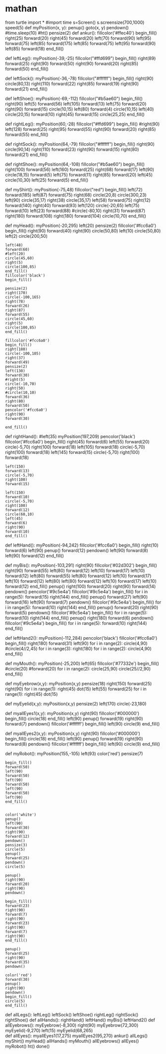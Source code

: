 # mathan
from turtle import *
#import time
s=Screen()
s.screensize(700,1000)
speed(5)
def myPosition(x, y):
    penup()
    goto(x, y)
    pendown()
#time.sleep(10)
#ht()
pensize(2)
def ankur():
    fillcolor('#ffec40')
    begin_fill()
    right(25)
    forward(20)
    right(45)
    forward(20)
    left(70)
    forward(90)
    left(95)
    forward(75)
    left(85)
    forward(175)
    left(85)
    forward(75)
    left(95)
    forward(90)
    left(85)
    forward(18)
    end_fill()

def leftLeg():
    myPosition(-39,-25)
    fillcolor("#ffd699")
    begin_fill()
    right(89)
    forward(25)
    right(90)
    forward(50)
    right(90)
    forward(20)
    right(85)
    forward(50)
    end_fill()

def leftSock():
    myPosition(-36,-78)
    fillcolor("#ffffff")
    begin_fill()
    right(90)
    circle(80,13)
    right(110)
    forward(22)
    right(85)
    forward(19)
    right(90)
    forward(21)
    end_fill()

def leftShoe():
    myPosition(-69,-112)
    fillcolor("#b5ae60")
    begin_fill()
    right(90)
    left(5)
    forward(56)
    left(105)
    forward(13)
    left(75)
    forward(20)
    right(90)
    forward(15)
    circle(10,15)
    left(80)
    forward(4)
    circle(10,15)
    left(40)
    circle(20,15)
    forward(10)
    right(45)
    forward(15)
    circle(25,25)
    end_fill()

def rightLeg():
    myPosition(60,-28)
    fillcolor("#ffd699")
    begin_fill()
    #right(90)
    left(128)
    forward(25)
    right(95)
    forward(55)
    right(90)
    forward(20)
    right(85)
    forward(55)
    end_fill()

def rightSock():
    myPosition(64,-79)
    fillcolor("#ffffff")
    begin_fill()
    right(90)
    circle(90,14)
    right(110)
    forward(23)
    right(90)
    forward(15)
    right(80)
    forward(21)
    end_fill()

def rightShoe():
    myPosition(64,-108)
    fillcolor("#b5ae60")
    begin_fill()
    right(100)
    forward(56)
    left(160)
    forward(25)
    right(68)
    forward(17)
    left(90)
    circle(18,15)
    forward(5)
    left(75)
    forward(11)
    right(85)
    forward(20)
    left(45)
    circle(10,30)
    left(25)
    forward(5)
    end_fill()

def myShirt():
    myPosition(-75,48)
    fillcolor("red")
    begin_fill()
    left(72)
    forward(185)
    left(87)
    forward(75)
    right(68)
    circle(20,8)
    circle(300,23)
    left(90)
    circle(35,17)
    right(38)
    circle(35,17)
    left(58)
    forward(75)
    right(12)
    forward(140)
    right(40)
    forward(93)
    left(120)
    circle(-20,65)
    left(75)
    forward(10)
    left(23)
    forward(88)
    #circle(-80,10)
    right(31)
    forward(87)
    right(180)
    forward(108)
    right(180)
    forward(104)
    circle(10,70)
    end_fill()

def myHead():
    myPosition(-20,295)
    left(20)
    pensize(2)
    fillcolor('#fcc6a0')
    begin_fill()
    right(90)
    forward(40)
    right(90)
    circle(50,80)
    left(10)
    circle(50,80)
    left(2)
    circle(200,50)

    left(48)
    forward(60)
    #left(20)
    circle(45,60)
    right(5)
    circle(100,85)
    end_fill()
    fillcolor('black')
    begin_fill()

    pensize(2)
    right(170)
    circle(-100,165)
    right(78)
    forward(26)
    right(87)
    forward(55)
    circle(45,60)
    right(5)
    circle(100,85)
    end_fill()

    fillcolor('#fcc6a0')
    begin_fill()
    right(180)
    circle(-100,105)
    right(37)
    forward(49)
    pensize(2)
    left(130)
    forward(30)
    #right(5)
    circle(-10,70)
    right(50)
    #circle(10,10)
    forward(36)
    right(80)
    forward(50)
    pencolor('#fcc6a0')
    right(90)
    forward(30)
    
    end_fill()

def rightHand():
    #left(35)
    myPosition(197,209)
    pencolor('black')
    fillcolor('#fcc6a0')
    begin_fill()
    right(45)
    forward(6)
    left(55)
    forward(20)
    circle(-5,70)
    right(100)
    forward(18)
    left(105)
    forward(18)
    circle(-5,70)
    right(100)
    forward(18)
    left(145)
    forward(15)
    circle(-5,70)
    right(100)
    forward(18)

    left(150)
    forward(13)
    circle(-5,70)
    right(100)
    forward(15)

    left(150)
    forward(10)
    circle(-5,70)
    right(100)
    forward(12)
    circle(60,10)
    left(45)
    forward(6)
    right(90)
    forward(10)
    end_fill()

def leftHand():
    myPosition(-94,242)
    fillcolor('#fcc6a0')
    begin_fill()
    right(10)
    forward(6)
    left(90)
    penup()
    forward(12)
    pendown()
    left(90)
    forward(8)
    left(90)
    forward(12)
    end_fill()

def myBis():
    myPosition(-103,291)
    right(90)
    fillcolor('#02d302')
    begin_fill()
    right(90)
    forward(55)
    left(80)
    forward(12)
    left(10)
    forward(17)
    left(10)
    forward(12)
    left(80)
    forward(55)
    left(80)
    forward(12)
    left(10)
    forward(17)
    left(10)
    forward(12)
    left(80)
    left(80)
    forward(12)
    left(10)
    forward(17)
    left(10)
    forward(12)
    end_fill()
    penup()
    right(100)
    forward(20)
    right(90)
    forward(14)
    pendown()
    pencolor('#9c5e4a')
    fillcolor('#9c5e4a')
    begin_fill()
    for i in range(5):
        forward(15)
        right(144)
    end_fill()
    penup()
    forward(27)
    left(90)
    forward(16)
    left(90)
    forward(7)
    pendown()
    fillcolor('#9c5e4a')
    begin_fill()
    for i in range(5):
        forward(10)
        right(144)
    end_fill()
    penup()
    forward(20)
    right(90)
    forward(5)
    pendown()
    fillcolor('#9c5e4a')
    begin_fill()
    for i in range(5):
        forward(10)
        right(144)
    end_fill()
    penup()
    right(180)
    forward(6)
    pendown()
    fillcolor('#9c5e4a')
    begin_fill()
    for i in range(5):
        forward(10)
        right(144)
    end_fill()

def leftHand2():
    myPosition(-112,284)
    pencolor('black')
    fillcolor('#fcc6a0')
    begin_fill()
    right(180)
    forward(31)
    left(90)
    for i in range(2): 
        circle(4,90) 
        #circle(4//2,45)
    for i in range(3):
        right(180)
        for i in range(2): 
            circle(4,90)
    end_fill()

def myMouth():
    myPosition(-25,200)
    left(65)
    fillcolor('#77332e')
    begin_fill()
    #circle(20)
    #forward(20)
    for i in range(2): 
        circle(25,90) 
        circle(25//2,90)
    end_fill()

def myEyebrow(x,y):
    myPosition(x,y)
    pensize(18)
    right(150)
    forward(25)
    right(90)
    for i in range(1):
        right(45)
        dot(15)
    left(55)
    forward(25)
    for i in range(1):
        right(45)
        dot(15)

def myEyelid(x,y):
    myPosition(x,y)
    pensize(2)
    left(170)
    circle(-23,180)

def myallEyes1(x,y):
    myPosition(x,y)
    right(90)
    fillcolor('#000000')
    begin_fill()
    circle(18)
    end_fill()
    left(90)
    penup()
    forward(19)
    right(90)
    forward(7)
    pendown()
    fillcolor('#ffffff')
    begin_fill()
    left(90)
    circle(9)
    end_fill()

def myallEyes2(x,y):
    myPosition(x,y)
    right(90)
    fillcolor('#000000')
    begin_fill()
    circle(18)
    end_fill()
    left(90)
    penup()
    forward(19)
    right(90)
    forward(8)
    pendown()
    fillcolor('#ffffff')
    begin_fill()
    left(90)
    circle(9)
    end_fill()

def myRobot():
    myPosition(155,-105)
    left(93)
    color('red')
    pensize(7)

    begin_fill()
    forward(50)
    left(90)
    forward(50)
    left(90)
    forward(50)
    left(90)
    forward(50)
    left(90)
    end_fill()


    color('white')
    penup()
    left(90)
    forward(30)
    right(90)
    forward(12)
    pendown()
    pensize(3)
    circle(5)
    penup()
    forward(25)
    pendown()
    circle(5)

    penup()
    right(90)
    forward(20)
    right(90)
    pendown()

    begin_fill()
    forward(23)
    right(90)
    forward(7)
    right(90)
    forward(23)
    right(90)
    forward(7)
    right(90)
    end_fill()

    penup()
    forward(25)
    right(90)
    forward(35)
    pendown()

    color('red')
    forward(30)
    penup()
    right(90)
    pendown()
    begin_fill()
    circle(5)
    end_fill()

def allLegs():
    leftLeg()
    leftSock()
    leftShoe()
    rightLeg()
    rightSock()
    rightShoe()
def allHands():
    rightHand()
    leftHand()
    myBis()
    leftHand2()
def allEyebrows():
    myEyebrow(-8,300)
    right(90)
    myEyebrow(72,300)
    myEyelid(-9,270)
    left(15)
    myEyelid(68,265)    
def allEyes():
    myallEyes1(17,275)
    myallEyes2(95,270)
ankur()
allLegs()
myShirt()
myHead()
allHands()
myMouth()
allEyebrows()
allEyes()
myRobot()
ht()
done()
